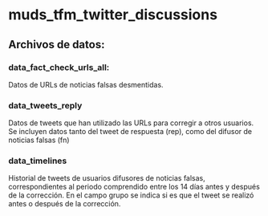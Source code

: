 # muds_tfm_twitter_discussions

## Archivos de datos:

### data_fact_check_urls_all:
Datos de URLs de noticias falsas desmentidas.

### data_tweets_reply
Datos de tweets que han utilizado las URLs para corregir a otros usuarios. Se incluyen datos tanto del tweet de respuesta (rep), como del difusor de noticias falsas (fn)

### data_timelines
Historial de tweets de usuarios difusores de noticias falsas, correspondientes al periodo comprendido entre los 14 días antes y después de la corrección. En el campo grupo se indica si es que el tweet se realizó antes o después de la corrección.
